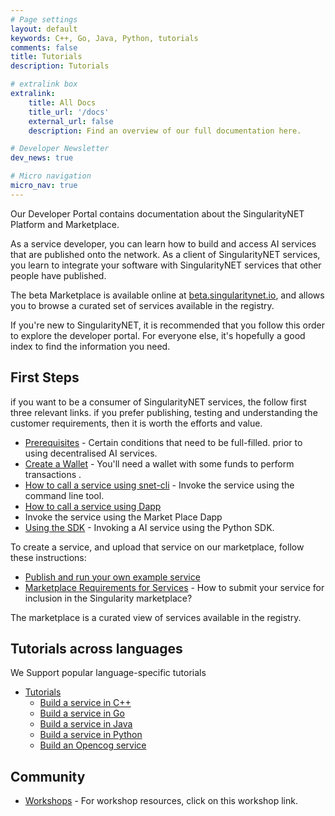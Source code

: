 ```yaml
---
# Page settings
layout: default
keywords: C++, Go, Java, Python, tutorials
comments: false
title: Tutorials
description: Tutorials

# extralink box
extralink:
    title: All Docs
    title_url: '/docs'
    external_url: false
    description: Find an overview of our full documentation here.

# Developer Newsletter
dev_news: true

# Micro navigation
micro_nav: true
---
```


Our Developer Portal contains documentation about the SingularityNET Platform and Marketplace.

As a service developer, you can learn how to build and access AI services that are published onto the network. As a client of SingularityNET services, you learn to integrate your software with SingularityNET services that other people have published.

The beta Marketplace is available online at [beta.singularitynet.io](http://beta.singularitynet.io), and allows you to browse a curated set of services available in the registry.

If you're new to SingularityNET, it is recommended that you follow this order to explore the developer portal. For everyone else, it's hopefully a good index to find the information you need.

## First Steps

if you want to be a consumer of SingularityNET services, the follow first three relevant links. if you prefer publishing, testing and understanding the customer requirements, then it is worth the efforts and value.

-   [Prerequisites](/docs/ai-developers/setupguide) - Certain conditions that need to be full-filled. prior to using decentralised AI services.
-   [Create a Wallet](/docs/ai-developers/create-a-wallet) - You'll need a wallet with some funds to perform transactions .
-   [How to call a service using snet-cli](/docs/ai-consumers/invoke-service-snet-cli) - Invoke the service using the command line tool.
-   [How to call a service using Dapp](/docs/ai-consumers/marketplace-service_invocation)
-   Invoke the service using the Market Place Dapp
-   [Using the SDK](/docs/ai-developers/sdk-tutorial) - Invoking a AI service using the Python SDK.

To create a service, and upload that service on our marketplace, follow these instructions:

-   [Publish and run your own example service](/tutorials/publish)
-   [Marketplace Requirements for Services](/docs/ai-developers/marketplace) - How to submit your service for inclusion in the Singularity marketplace?

The marketplace is a curated view of services available in the registry.

## Tutorials across languages

We Support popular language-specific tutorials

-   [Tutorials](/tutorials)
    -   [Build a service in C++](/tutorials/cpp)
    -   [Build a service in Go](/tutorials/go)
    -   [Build a service in Java](/tutorials/java)
    -   [Build a service in Python](/tutorials/python)
    -   [Build an Opencog service](/tutorials/opencog)

## Community

-   [Workshops](/workshops) - For workshop resources, click on this workshop link.
